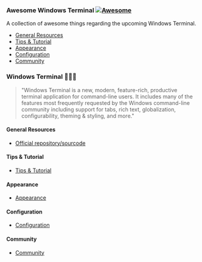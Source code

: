 ### **Awesome Windows Terminal** [![Awesome](https://awesome.re/badge-flat.svg)](https://awesome.re)
A collection of awesome things regarding the upcoming Windows Terminal.

- [General Resources](#windows-terminal-general-resources)
- [Tips & Tutorial](#tutorial)
- [Appearance](#appearance)
- [Configuration](#configuration)
- [Community](#windows-terminal-community)

### Windows Terminal 👨🏼‍💻
> "Windows Terminal is a new, modern, feature-rich, productive terminal application for command-line users. It includes many of the features most frequently requested by the Windows command-line community including support for tabs, rich text, globalization, configurability, theming & styling, and more."

#### General Resources
- [Official repository/sourcode](https://github.com/microsoft/terminal)

#### Tips & Tutorial
- [Tips & Tutorial](...)

#### Appearance
- [Appearance](...)

#### Configuration
- [Configuration](...)

#### Community
- [Community](...)
